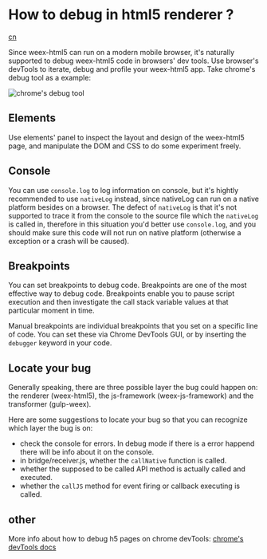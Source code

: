 # How to debug in html5 renderer ?
<a href="https://github.com/weexteam/article/wiki/%E6%AC%A2%E8%BF%8E%E5%8F%82%E4%B8%8EWeex%E4%B8%AD%E6%96%87%E6%96%87%E6%A1%A3%E7%BF%BB%E8%AF%91"  class="weex-translate incomplete">cn</a>

Since weex-html5 can run on a modern mobile browser, it's naturally supported to debug weex-html5 code in browsers' dev tools. Use browser's devTools to iterate, debug and profile your weex-html5 app. Take chrome's debug tool as a example:

![chrome's debug tool](http://gw.alicdn.com/mt/TB1V1hIMpXXXXaHXVXXXXXXXXXX-983-730.png)

## Elements

Use elements' panel to inspect the layout and design of the weex-html5 page, and manipulate the DOM and CSS to do some experiment freely.

## Console

You can use `console.log` to log information on console, but it's hightly recommended to use `nativeLog` instead, since nativeLog can run on a native platform besides on a browser. The defect of `nativeLog` is that it's not supported to trace it from the console to the source file which the `nativeLog` is called in, therefore in this situation you'd better use `console.log`, and you should make sure this code will not run on native platform (otherwise a exception or a crash will be caused).

## Breakpoints

You can set breakpoints to debug code. Breakpoints are one of the most effective way to debug code. Breakpoints enable you to pause script execution and then investigate the call stack variable values at that particular moment in time.

Manual breakpoints are individual breakpoints that you set on a specific line of code. You can set these via Chrome DevTools GUI, or by inserting the `debugger` keyword in your code.

## Locate your bug

Generally speaking, there are three possible layer the bug could happen on: the renderer (weex-html5), the js-framework (weex-js-framework) and the transformer (gulp-weex).

Here are some suggestions to locate your bug so that you can recognize which layer the bug is on:

* check the console for errors. In debug mode if there is a error happend there will be info about it on the console.
* in bridge/receiver.js, whether the `callNative` function is called.
* whether the supposed to be called API method is actually called and executed.
* whether the `callJS` method for event firing or callback executing is called.

## other

More info about how to debug h5 pages on chrome devTools: [chrome's devTools docs](https://developers.google.com/web/tools/chrome-devtools/?hl=en)






